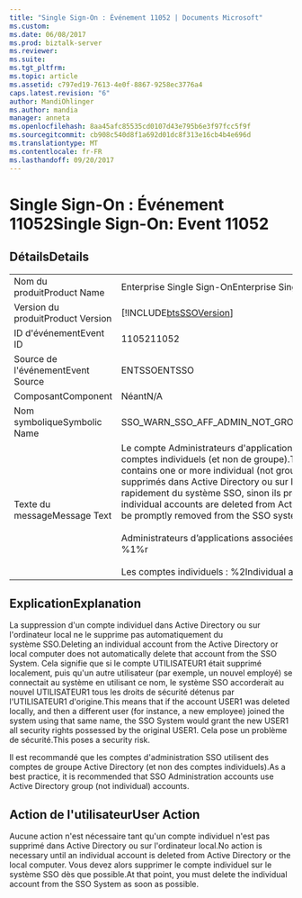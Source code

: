 ```yaml
---
title: "Single Sign-On : Événement 11052 | Documents Microsoft"
ms.custom: 
ms.date: 06/08/2017
ms.prod: biztalk-server
ms.reviewer: 
ms.suite: 
ms.tgt_pltfrm: 
ms.topic: article
ms.assetid: c797ed19-7613-4e0f-8867-9258ec3776a4
caps.latest.revision: "6"
author: MandiOhlinger
ms.author: mandia
manager: anneta
ms.openlocfilehash: 8aa45afc85535cd0107d43e795b6e3f97fcc5f9f
ms.sourcegitcommit: cb908c540d8f1a692d01dc8f313e16cb4b4e696d
ms.translationtype: MT
ms.contentlocale: fr-FR
ms.lasthandoff: 09/20/2017
---
```

# <a name="single-sign-on-event-11052"></a><span data-ttu-id="41746-102">Single Sign-On : Événement 11052</span><span class="sxs-lookup"><span data-stu-id="41746-102">Single Sign-On: Event 11052</span></span>
## <a name="details"></a><span data-ttu-id="41746-103">Détails</span><span class="sxs-lookup"><span data-stu-id="41746-103">Details</span></span>  
  
|||  
|-|-|  
|<span data-ttu-id="41746-104">Nom du produit</span><span class="sxs-lookup"><span data-stu-id="41746-104">Product Name</span></span>|<span data-ttu-id="41746-105">Enterprise Single Sign-On</span><span class="sxs-lookup"><span data-stu-id="41746-105">Enterprise Single Sign-On</span></span>|  
|<span data-ttu-id="41746-106">Version du produit</span><span class="sxs-lookup"><span data-stu-id="41746-106">Product Version</span></span>|[!INCLUDE[btsSSOVersion](../includes/btsssoversion-md.md)]|  
|<span data-ttu-id="41746-107">ID d'événement</span><span class="sxs-lookup"><span data-stu-id="41746-107">Event ID</span></span>|<span data-ttu-id="41746-108">11052</span><span class="sxs-lookup"><span data-stu-id="41746-108">11052</span></span>|  
|<span data-ttu-id="41746-109">Source de l'événement</span><span class="sxs-lookup"><span data-stu-id="41746-109">Event Source</span></span>|<span data-ttu-id="41746-110">ENTSSO</span><span class="sxs-lookup"><span data-stu-id="41746-110">ENTSSO</span></span>|  
|<span data-ttu-id="41746-111">Composant</span><span class="sxs-lookup"><span data-stu-id="41746-111">Component</span></span>|<span data-ttu-id="41746-112">Néant</span><span class="sxs-lookup"><span data-stu-id="41746-112">N/A</span></span>|  
|<span data-ttu-id="41746-113">Nom symbolique</span><span class="sxs-lookup"><span data-stu-id="41746-113">Symbolic Name</span></span>|<span data-ttu-id="41746-114">SSO_WARN_SSO_AFF_ADMIN_NOT_GROUP</span><span class="sxs-lookup"><span data-stu-id="41746-114">SSO_WARN_SSO_AFF_ADMIN_NOT_GROUP</span></span>|  
|<span data-ttu-id="41746-115">Texte du message</span><span class="sxs-lookup"><span data-stu-id="41746-115">Message Text</span></span>|<span data-ttu-id="41746-116">Le compte Administrateurs d'applications associées à SSO contient un ou plusieurs comptes individuels (et non de groupe).</span><span class="sxs-lookup"><span data-stu-id="41746-116">The SSO Affiliate Administrators account contains one or more individual (not group) accounts.</span></span> <span data-ttu-id="41746-117">Si ces comptes individuels sont supprimés dans Active Directory ou sur l'ordinateur local, ils doivent être retirés rapidement du système SSO, sinon ils présentent un risque pour la sécurité.%r</span><span class="sxs-lookup"><span data-stu-id="41746-117">If these individual accounts are deleted from Active Directory or the local computer they must be promptly removed from the SSO system or they could become a security risk.%r</span></span><br /><br /> <span data-ttu-id="41746-118">Administrateurs d’applications associées SSO : %1 %r</span><span class="sxs-lookup"><span data-stu-id="41746-118">SSO Affiliate Administrators: %1%r</span></span><br /><br /> <span data-ttu-id="41746-119">Les comptes individuels : %2</span><span class="sxs-lookup"><span data-stu-id="41746-119">Individual accounts: %2</span></span>|  
  
## <a name="explanation"></a><span data-ttu-id="41746-120">Explication</span><span class="sxs-lookup"><span data-stu-id="41746-120">Explanation</span></span>  
 <span data-ttu-id="41746-121">La suppression d'un compte individuel dans Active Directory ou sur l'ordinateur local ne le supprime pas automatiquement du système SSO.</span><span class="sxs-lookup"><span data-stu-id="41746-121">Deleting an individual account from the Active Directory or local computer does not automatically delete that account from the SSO System.</span></span> <span data-ttu-id="41746-122">Cela signifie que si le compte UTILISATEUR1 était supprimé localement, puis qu'un autre utilisateur (par exemple, un nouvel employé) se connectait au système en utilisant ce nom, le système SSO accorderait au nouvel UTILISATEUR1 tous les droits de sécurité détenus par l'UTILISATEUR1 d'origine.</span><span class="sxs-lookup"><span data-stu-id="41746-122">This means that if the account USER1 was deleted locally, and then a different user (for instance, a new employee) joined the system using that same name, the SSO System would grant the new USER1 all security rights possessed by the original USER1.</span></span> <span data-ttu-id="41746-123">Cela pose un problème de sécurité.</span><span class="sxs-lookup"><span data-stu-id="41746-123">This poses a security risk.</span></span>  
  
 <span data-ttu-id="41746-124">Il est recommandé que les comptes d'administration SSO utilisent des comptes de groupe Active Directory (et non des comptes individuels).</span><span class="sxs-lookup"><span data-stu-id="41746-124">As a best practice, it is recommended that SSO Administration accounts use Active Directory group (not individual) accounts.</span></span>  
  
## <a name="user-action"></a><span data-ttu-id="41746-125">Action de l'utilisateur</span><span class="sxs-lookup"><span data-stu-id="41746-125">User Action</span></span>  
 <span data-ttu-id="41746-126">Aucune action n'est nécessaire tant qu'un compte individuel n'est pas supprimé dans Active Directory ou sur l'ordinateur local.</span><span class="sxs-lookup"><span data-stu-id="41746-126">No action is necessary until an individual account is deleted from Active Directory or the local computer.</span></span> <span data-ttu-id="41746-127">Vous devez alors supprimer le compte individuel sur le système SSO dès que possible.</span><span class="sxs-lookup"><span data-stu-id="41746-127">At that point, you must delete the individual account from the SSO System as soon as possible.</span></span>
